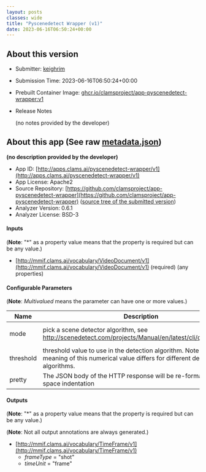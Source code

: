 ```yaml
---
layout: posts
classes: wide
title: "Pyscenedetect Wrapper (v1)"
date: 2023-06-16T06:50:24+00:00
---
```

## About this version

* Submitter: [keighrim](https://github.com/keighrim)
* Submission Time: 2023-06-16T06:50:24+00:00
* Prebuilt Container Image: [ghcr.io/clamsproject/app-pyscenedetect-wrapper:v1](https://github.com/clamsproject/app-pyscenedetect-wrapper/pkgs/container/app-pyscenedetect-wrapper/v1)
* Release Notes

    (no notes provided by the developer)

## About this app (See raw [metadata.json](metadata.json))

**(no description provided by the developer)**

* App ID: [http://apps.clams.ai/pyscenedetect-wrapper/v1](http://apps.clams.ai/pyscenedetect-wrapper/v1)
* App License: Apache2
* Source Repository: [https://github.com/clamsproject/app-pyscenedetect-wrapper](https://github.com/clamsproject/app-pyscenedetect-wrapper) ([source tree of the submitted version](https://github.com/clamsproject/app-pyscenedetect-wrapper/tree/v1))
* Analyzer Version: 0.6.1
* Analyzer License: BSD-3


#### Inputs
(**Note**: "*" as a property value means that the property is required but can be any value.)

* [http://mmif.clams.ai/vocabulary/VideoDocument/v1](http://mmif.clams.ai/vocabulary/VideoDocument/v1)  (required)
(any properties)


#### Configurable Parameters
(**Note**: _Multivalued_ means the parameter can have one or more values.)

|Name|Description|Type|Multivalued|Default|Choices|
|----|-----------|----|-----------|-------|-------|
|mode|pick a scene detector algorithm, see http://scenedetect.com/projects/Manual/en/latest/cli/detectors.html|string|N|content|**_`content`_**, `threshold`, `adaptive`|
|threshold|threshold value to use in the detection algorithm. Note that the meaning of this numerical value differs for different detector algorithms.|number|N|27||
|pretty|The JSON body of the HTTP response will be re-formatted with 2-space indentation|boolean|N|false|**_`false`_**, `true`|


#### Outputs
(**Note**: "*" as a property value means that the property is required but can be any value.)

(**Note**: Not all output annotations are always generated.)

* [http://mmif.clams.ai/vocabulary/TimeFrame/v1](http://mmif.clams.ai/vocabulary/TimeFrame/v1) 
    * _frameType_ = "shot"
    * _timeUnit_ = "frame"
